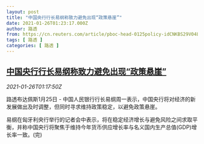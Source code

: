 ```yaml
---
layout: post
title: "中国央行行长易纲称致力避免出现“政策悬崖”"
date: 2021-01-26T01:23:17.000Z
author: 路透
from: https://cn.reuters.com/article/pboc-head-0125policy-idCNKBS29V04L
tags: [ 路透 ]
categories: [ 路透 ]
---
```

<!--1611624197000-->
[中国央行行长易纲称致力避免出现“政策悬崖”](https://cn.reuters.com/article/pboc-head-0125policy-idCNKBS29V04L)
------

<div>
<div><i>2021-01-26T01:17:50Z</i></div><p>路透布达佩斯1月25日 - 中国人民银行行长易纲周一表示，中国央行将对经济的新发展做出及时调整，但同时寻求维持政策稳定，以避免政策悬崖。</p><p>易纲在匈牙利央行举行的记者会中表示，将在稳定经济增长与避免风险之间求取平衡，并称中国央行将聚焦于维持今年货币供应增长率与名义国内生产总值(GDP)增长率一致。(完)</p>
</div>
